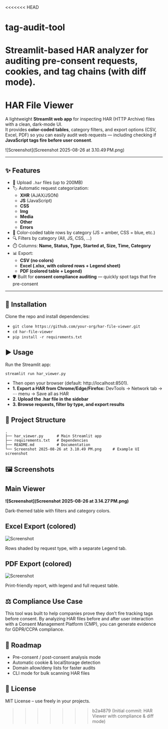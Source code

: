 <<<<<<< HEAD
# tag-audit-tool
Streamlit-based HAR analyzer for auditing pre-consent requests, cookies, and tag chains (with diff mode).
=======
# HAR File Viewer

A lightweight **Streamlit web app** for inspecting HAR (HTTP Archive) files with a clean, dark-mode UI.  
It provides **color-coded tables**, category filters, and export options (CSV, Excel, PDF) so you can easily audit web requests — including checking if **JavaScript tags fire before user consent**.

![Screenshot](Screenshot 2025-08-26 at 3.10.49 PM.png)

---

## ✨ Features

- 📂 Upload `.har` files (up to 200MB)
- 🏷️ Automatic request categorization:
  - **XHR** (AJAX/JSON)
  - **JS** (JavaScript)
  - **CSS**
  - **Img**
  - **Media**
  - **Other**
  - **Errors**
- 🎨 Color-coded table rows by category (JS = amber, CSS = blue, etc.)
- 🔍 Filters by category (All, JS, CSS, …)
- ⏱️ Columns: **Name, Status, Type, Started at, Size, Time, Category**
- 📊 Export:
  - **CSV (no colors)**
  - **Excel (.xlsx, with colored rows + Legend sheet)**
  - **PDF (colored table + Legend)**
- 🛡️ Built for **consent compliance auditing** — quickly spot tags that fire pre-consent

---

## 🚀 Installation

Clone the repo and install dependencies:

- ```git clone https://github.com/your-org/har-file-viewer.git```
- ```cd har-file-viewer```
- ```pip install -r requirements.txt```

## ▶️ Usage

Run the Streamlit app:

```streamlit run har_viewer.py```

- Then open your browser (default: http://localhost:8501).
- **1.	Export a HAR from Chrome/Edge/Firefox:**
DevTools → Network tab → ⋯ menu → Save all as HAR
-	**2.	Upload the .har file in the sidebar**
- **3. Browse requests, filter by type, and export results**

## 📂 Project Structure
```
.
├── har_viewer.py      # Main Streamlit app
├── requirements.txt   # Dependencies
├── README.md          # Documentation
└── Screenshot 2025-08-26 at 3.10.49 PM.png     # Example UI screenshot
```
## 🖼️ Screenshots

## Main Viewer
**![Screenshot](Screenshot 2025-08-26 at 3.14.27 PM.png)**

Dark-themed table with filters and category colors.

## Excel Export (colored)
![Screenshot](excelscreenshot.png)

Rows shaded by request type, with a separate Legend tab.

## PDF Export (colored)
![Screenshot](pdfscreenshot.png)

Print-friendly report, with legend and full request table.

## ⚖️ Compliance Use Case
This tool was built to help companies prove they don’t fire tracking tags before consent.
By analyzing HAR files before and after user interaction with a Consent Management Platform (CMP), you can generate evidence for GDPR/CCPA compliance.

## 🔮 Roadmap
- Pre-consent / post-consent analysis mode
- Automatic cookie & localStorage detection
- Domain allow/deny lists for faster audits
- CLI mode for bulk scanning HAR files

## 📜 License
MIT License – use freely in your projects.
>>>>>>> b2a4879 (Initial commit: HAR Viewer with compliance & diff mode)

